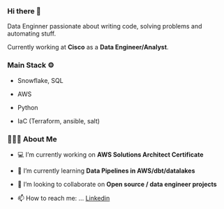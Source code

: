 ### Hi there 👋
<div align="left"> 
Data Enginner passionate about writing code, solving problems and automating stuff.

Currently working at **Cisco** as a **Data Engineer/Analyst**.
  
  <h3> Main Stack ⚙️ </h3>
  
  - Snowflake, SQL
  
  - AWS
  
  - Python
  
  - IaC (Terraform, ansible, salt)

<h3> 👨🏻‍💻 About Me </h3>

- 💻  I’m currently working on **AWS Solutions Architect Certificate**

- 📖  I’m currently learning **Data Pipelines in AWS/dbt/datalakes**

- 🤝  I’m looking to collaborate on **Open source / data engineer projects**

- 📫  How to reach me: ... [Linkedin](https://www.linkedin.com/in/richard-guaman/)
</div>
